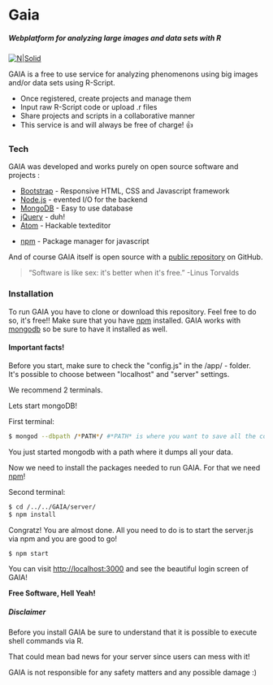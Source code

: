 # Gaia
##### Webplatform for analyzing large images and data sets with R

[![N|Solid](https://s29.postimg.org/fpj69v1c7/Ohne_Titel.png)](https://github.com/vgorte/GAIA)

GAIA is a free to use service for analyzing phenomenons using big images and/or data sets using R-Script.

  - Once registered, create projects and manage them
  - Input raw R-Script code or upload .r files
  - Share projects and scripts in a collaborative manner
  - This service is and will always be free of charge! :+1:

### Tech

GAIA was developed and works purely on open source software and projects :

* [Bootstrap] - Responsive HTML, CSS and Javascript framework
* [Node.js] - evented I/O for the backend
* [MongoDB] - Easy to use database
* [jQuery] - duh!
* [Atom] - Hackable texteditor
+ [npm] - Package manager for javascript


And of course GAIA itself is open source with a [public repository][Git] on GitHub.



> “Software is like sex: it's better when it's free.”
-Linus Torvalds



### Installation

To run GAIA you have to clone or download this repository. Feel free to do so, it's free!! 
Make sure that you have [npm][npm] installed.
GAIA works with [mongodb][MongoDB] so be sure to have it installed as well.

#### Important facts!
Before you start, make sure to check the "config.js" in the /app/ - folder. <br />
It's possible to choose between "localhost" and "server" settings.


We recommend 2 terminals.

Lets start mongoDB!

First terminal:
```sh
$ mongod --dbpath /*PATH*/ #*PATH* is where you want to save all the contents
```
You just started mongodb with a path where it dumps all your data.

Now we need to install the packages needed to run GAIA. For that we need [npm][npm]!

Second terminal:
```sh
$ cd /../../GAIA/server/
$ npm install
```
Congratz! You are almost done. All you need to do is to start the server.js via npm and you are good to go!
```sh
$ npm start
```
You can visit <http://localhost:3000> and see the beautiful login screen of GAIA!

**Free Software, Hell Yeah!**




##### Disclaimer

Before you install GAIA be sure to understand that it is possible to execute shell commands via R. 

That could mean bad news for your server since users can mess with it!

GAIA is not responsible for any safety matters and any possible damage :) 


[//]: # (These are reference links used in the body of this note and get stripped out when the markdown processor does its job. There is no need to format nicely because it shouldn't be seen. Thanks SO - http://stackoverflow.com/questions/4823468/store-comments-in-markdown-syntax)

   [Bootstrap]: <http://getbootstrap.comr>
   [Node.js]: <https://nodejs.org/en/>
   [MongoDB]: <https://www.mongodb.com/de>
   [jQuery]: <http://jquery.com>
   [Atom]:  <https://atom.io>
   [git]: <https://github.com/vgorte/GAIA>
   [npm]: <https://www.npmjs.com>
